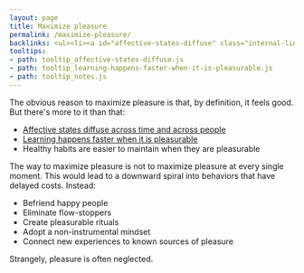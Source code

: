```yaml
---
layout: page
title: Maximize pleasure
permalink: /maximize-pleasure/
backlinks: <ul><li><a id="affective-states-diffuse" class="internal-link" href="/affective-states-diffuse/">Affective states diffuse across time and across people</a></li><li><a id="notes" class="internal-link" href="/notes/">Notes</a></li></ul>
tooltips: 
- path: tooltip_affective-states-diffuse.js
- path: tooltip_learning-happens-faster-when-it-is-pleasurable.js
- path: tooltip_notes.js
---
```


The obvious reason to maximize pleasure is that, by definition, it feels good. But there's more to it than that:

- <a id="affective-states-diffuse" class="internal-link" href="/affective-states-diffuse/">Affective states diffuse across time and across people</a>
- <a id="learning-happens-faster-when-it-is-pleasurable" class="internal-link" href="/learning-happens-faster-when-it-is-pleasurable/">Learning happens faster when it is pleasurable</a>
- Healthy habits are easier to maintain when they are pleasurable

The way to maximize pleasure is not to maximize pleasure at every single moment. This would lead to a downward spiral into behaviors that have delayed costs. Instead:

- Befriend happy people
- Eliminate flow-stoppers
- Create pleasurable rituals
- Adopt a non-instrumental mindset
- Connect new experiences to known sources of pleasure

Strangely, pleasure is often neglected.